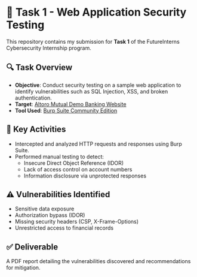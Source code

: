 # 🚨 Task 1 - Web Application Security Testing

This repository contains my submission for **Task 1** of the FutureInterns Cybersecurity Internship program.

## 🔍 Task Overview

- **Objective**: Conduct security testing on a sample web application to identify vulnerabilities such as SQL Injection, XSS, and broken authentication.
- **Target**: [Altoro Mutual Demo Banking Website](http://testfire.net)
- **Tool Used**: [Burp Suite Community Edition](https://portswigger.net/burp)

## 🧪 Key Activities

- Intercepted and analyzed HTTP requests and responses using Burp Suite.
- Performed manual testing to detect:
  - Insecure Direct Object Reference (IDOR)
  - Lack of access control on account numbers
  - Information disclosure via unprotected responses

## ⚠️ Vulnerabilities Identified

- Sensitive data exposure
- Authorization bypass (IDOR)
- Missing security headers (CSP, X-Frame-Options)
- Unrestricted access to financial records

## ✅ Deliverable

A PDF report detailing the vulnerabilities discovered and recommendations for mitigation.
